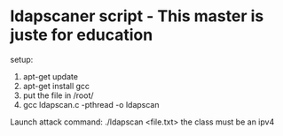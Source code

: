 # ldapscaner script - This master is juste for education

setup:
1. apt-get update
2. apt-get install gcc
3. put the file in /root/
4. gcc ldapscan.c -pthread -o ldapscan

Launch attack command: ./ldapscan <class to start> <class to end> <file.txt> <threads> <delay>
the class must be an ipv4
